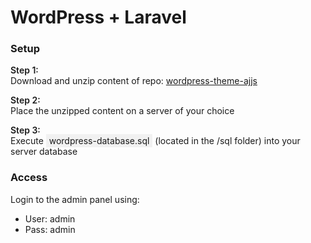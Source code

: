 <h1>WordPress + Laravel</h1>
<h3>Setup</h3>
<p style="margin-bottom:0;font-weight:600">Step 1:</p>
<p style="margin-top:0">Download and unzip content of repo: <a href="https://github.com/JakobJR/wordpress-theme-ajjs">wordpress-theme-ajjs</a></p>
<p style="margin-bottom:0;font-weight:600">Step 2:</p>
<p style="margin-top:0">Place the unzipped content on a server of your choice</p>
<p style="margin-bottom:0;font-weight:600">Step 3:</p>
<p style="margin-top:0">Execute <span style="background-color: #f1f1f1;padding:2px 5px 2px 5px;">wordpress-database.sql</span> (located in the /sql folder) into your server database</p>
<h3>Access</h3>
<p>Login to the admin panel using:</p>
<ul>
    <li>
        User: admin
    </li>
    <li>
        Pass: admin
    </li>
</ul>